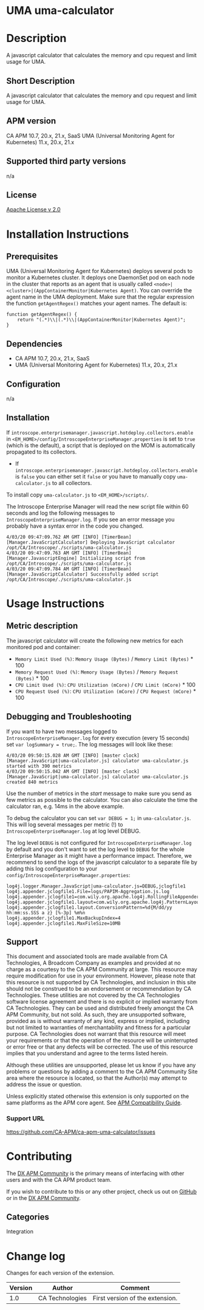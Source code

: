 # UMA uma-calculator

# Description
A javascript calculator that calculates the memory and cpu request and limit usage for UMA.

## Short Description
A javascript calculator that calculates the memory and cpu request and limit usage for UMA.

## APM version
CA APM 10.7, 20.x, 21.x, SaaS
UMA (Universal Monitoring Agent for Kubernetes) 11.x, 20.x, 21.x

## Supported third party versions
n/a

## License
[Apache License v 2.0](LICENSE)

# Installation Instructions

## Prerequisites
UMA (Universal Monitoring Agent for Kubernetes) deploys several pods to monitor a Kubernetes cluster. It deploys one DaemonSet pod on each node in the cluster that reports as an agent that is usually called `<node>|<cluster>|(AppContainerMonitor|Kubernetes Agent)`. You can override the agent name in the UMA deployment. Make sure that the regular expression the function `getAgentRegex()` matches your agent names. The default is:
```
function getAgentRegex() {
    return "(.*)\\|(.*)\\|(AppContainerMonitor|Kubernetes Agent)";
}
```

## Dependencies
* CA APM 10.7, 20.x, 21.x, SaaS
* UMA (Universal Monitoring Agent for Kubernetes) 11.x, 20.x, 21.x

## Configuration
n/a

## Installation
If `introscope.enterprisemanager.javascript.hotdeploy.collectors.enable` in `<EM_HOME>/config/IntroscopeEnterpriseManager.properties` is set to `true` (which is the default), a script that is deployed on the MOM is automatically propagated to its collectors.

* If `introscope.enterprisemanager.javascript.hotdeploy.collectors.enable` is `false` you can either set it `false` or you have to manually copy `uma-calculator.js` to all collectors.

To install copy `uma-calculator.js` to `<EM_HOME>/scripts/`.

The Introscope Enterprise Manager will read the new script file within 60 seconds and log the following messages to `IntroscopeEnterpriseManager.log`. If you see an error message you probably have a syntax error in the code you changed.
```
4/03/20 09:47:09.762 AM GMT [INFO] [TimerBean] [Manager.JavaScriptCalculator] Deploying JavaScript calculator /opt/CA/Introscope/./scripts/uma-calculator.js
4/03/20 09:47:09.763 AM GMT [INFO] [TimerBean] [Manager.JavascriptEngine] Initializing script from /opt/CA/Introscope/./scripts/uma-calculator.js
4/03/20 09:47:09.784 AM GMT [INFO] [TimerBean] [Manager.JavaScriptCalculator] Successfully added script /opt/CA/Introscope/./scripts/uma-calculator.js
```

# Usage Instructions

## Metric description
The javascript calculator will create the following new metrics for each monitored pod and container:
* `Memory Limit Used (%)`: `Memory Usage (Bytes)` / `Memory Limit (Bytes)` * 100
* `Memory Request Used (%)`: `Memory Usage (Bytes)` / `Memory Request (Bytes)` * 100
* `CPU Limit Used (%)`: `CPU Utilization (mCore)` / `CPU Limit (mCore)` * 100
* `CPU Request Used (%)`: `CPU Utilization (mCore)` / `CPU Request (mCore)` * 100

## Debugging and Troubleshooting
If you want to have two messages logged to `IntroscopeEnterpriseManager.log` for every execution (every 15 seconds) set `var logSummary = true;`. The log messages will look like these:
```
4/03/20 09:50:15.028 AM GMT [INFO] [master clock] [Manager.JavaScript|uma-calculator.js] calculator uma-calculator.js started with 390 metrics
4/03/20 09:50:15.042 AM GMT [INFO] [master clock] [Manager.JavaScript|uma-calculator.js] calculator uma-calculator.js created 840 metrics
```
Use the number of metrics in the *start* message to make sure you send as few metrics as possible to the calculator. You can also calculate the time the calculator ran, e.g. 14ms in the above example.

To debug the calculator you can set `var DEBUG = 1;` in `uma-calculator.js`. This will log several messages per metric (!) to `IntroscopeEnterpriseManager.log` at log level DEBUG.

The log level `DEBUG` is not configured for `IntroscopeEnterpriseManager.log` by default and you don't want to set the log level to `DEBUG` for the whole Enterprise Manager as it might have a performance impact. Therefore, we recommend to send the logs of the javascript calculator to a separate file by adding this log configuration to your `config/IntroscopeEnterpriseManager.properties`:
```
log4j.logger.Manager.JavaScript|uma-calculator.js=DEBUG,jclogfile1
log4j.appender.jclogfile1.File=logs/PAPIM-Aggregation.js.log
log4j.appender.jclogfile1=com.wily.org.apache.log4j.RollingFileAppender
log4j.appender.jclogfile1.layout=com.wily.org.apache.log4j.PatternLayout
log4j.appender.jclogfile1.layout.ConversionPattern=%d{M/dd/yy hh:mm:ss.SSS a z} [%-3p] %m%n
log4j.appender.jclogfile1.MaxBackupIndex=4
log4j.appender.jclogfile1.MaxFileSize=10MB
```

## Support
This document and associated tools are made available from CA Technologies, A Broadcom Company as examples and provided at no charge as a courtesy to the CA APM Community at large. This resource may require modification for use in your environment. However, please note that this resource is not supported by CA Technologies, and inclusion in this site should not be construed to be an endorsement or recommendation by CA Technologies. These utilities are not covered by the CA Technologies software license agreement and there is no explicit or implied warranty from CA Technologies. They can be used and distributed freely amongst the CA APM Community, but not sold. As such, they are unsupported software, provided as is without warranty of any kind, express or implied, including but not limited to warranties of merchantability and fitness for a particular purpose. CA Technologies does not warrant that this resource will meet your requirements or that the operation of the resource will be uninterrupted or error free or that any defects will be corrected. The use of this resource implies that you understand and agree to the terms listed herein.

Although these utilities are unsupported, please let us know if you have any problems or questions by adding a comment to the CA APM Community Site area where the resource is located, so that the Author(s) may attempt to address the issue or question.

Unless explicitly stated otherwise this extension is only supported on the same platforms as the APM core agent. See [APM Compatibility Guide](https://techdocs.broadcom.com/us/product-content/status/compatibility-matrix/application-performance-management-compatibility-guide.html).

### Support URL
https://github.com/CA-APM/ca-apm-uma-calculator/issues

# Contributing
The [DX APM Community](https://community.broadcom.com/enterprisesoftware/communities/communityhomeblogs?CommunityKey=be08e336-5d32-4176-96fe-a778ffe72115) is the primary means of interfacing with other users and with the CA APM product team.

If you wish to contribute to this or any other project, check us out on [GitHub](https://github.com/CA-APM) or in the [DX APM Community](https://community.broadcom.com/enterprisesoftware/communities/communityhomeblogs?CommunityKey=be08e336-5d32-4176-96fe-a778ffe72115).

## Categories
Integration


# Change log
Changes for each version of the extension.

Version | Author | Comment
--------|--------|--------
1.0 | CA Technologies | First version of the extension.
